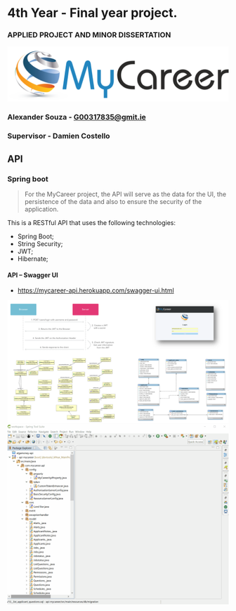 # 4th Year - Final year project.
### APPLIED PROJECT AND MINOR DISSERTATION
![Screencast](../Screencast/Logo.png)


### Alexander Souza - G00317835@gmit.ie
### Supervisor - Damien Costello

## API
### Spring boot

> For the MyCareer project, the API will serve as the data for the UI, the persistence of the data and also to ensure the security of the application.

This is a RESTful API that uses the following technologies:
- Spring Boot;
- String Security;
- JWT;
- Hibernate;

#### API – Swagger UI
- https://mycareer-api.herokuapp.com/swagger-ui.html

![Screencast](../Screencast/api.png)
![Screencast](../Screencast/api.gif)
